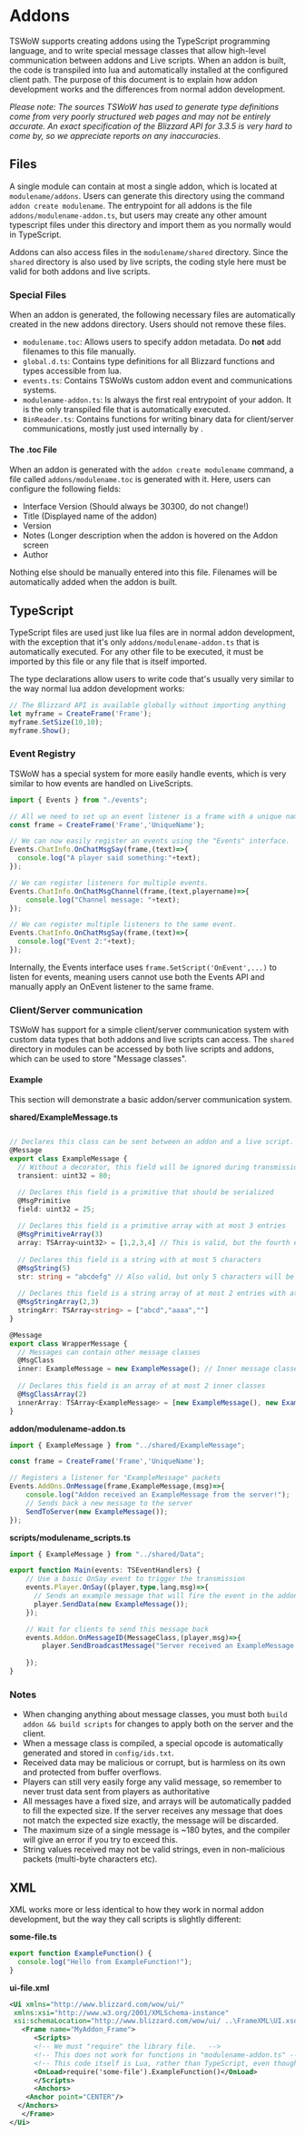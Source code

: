 # Addons

TSWoW supports creating addons using the TypeScript programming language, and to write special message classes that allow high-level communication between addons and Live scripts.
When an addon is built, the code is transpiled into lua and automatically installed at the configured client path. The purpose of this document is to explain how addon development works
and the differences from normal addon development.

_Please note: The sources TSWoW has used to generate type definitions come from very poorly structured web pages and may not be entirely accurate. An exact specification of the Blizzard API for 3.3.5 is very hard to come by, so we appreciate reports on any inaccuracies._

## Files

A single module can contain at most a single addon, which is located at `modulename/addons`. Users can generate this directory using the command `addon create modulename`.
The entrypoint for all addons is the file `addons/modulename-addon.ts`, but users may create any other amount typescript files under this directory and import them as you normally would in TypeScript. 

Addons can also access files in the `modulename/shared` directory. Since the `shared` directory is also used by live scripts, the coding style here must be valid for both addons and live scripts.  

### Special Files

When an addon is generated, the following necessary files are automatically created in the new addons directory. Users should not remove these files.

- `modulename.toc`: Allows users to specify addon metadata. Do **not** add filenames to this file manually.
- `global.d.ts`: Contains type definitions for all Blizzard functions and types accessible from lua.
- `events.ts`: Contains TSWoWs custom addon event and communications systems.
- `modulename-addon.ts`: Is always the first real entrypoint of your addon. It is the only transpiled file that is automatically executed.
- `BinReader.ts`: Contains functions for writing binary data for client/server communications, mostly just used internally by .

#### The .toc File

When an addon is generated with the `addon create modulename` command, a file called `addons/modulename.toc` is generated with it. Here, users can configure the following fields:

- Interface Version (Should always be 30300, do not change!)
- Title (Displayed name of the addon)
- Version
- Notes (Longer description when the addon is hovered on the Addon screen
- Author

Nothing else should be manually entered into this file. Filenames will be automatically added when the addon is built.

## TypeScript

TypeScript files are used just like lua files are in normal addon development, with the exception that it's only `addons/modulename-addon.ts` that is automatically executed.
For any other file to be executed, it must be imported by this file or any file that is itself imported.  

The type declarations allow users to write code that's usually very similar to the way normal lua addon development works:

```ts
// The Blizzard API is available globally without importing anything
let myframe = CreateFrame('Frame');
myframe.SetSize(10,10);
myframe.Show();
```

### Event Registry

TSWoW has a special system for more easily handle events, which is very similar to how events are handled on LiveScripts.  

```ts
import { Events } from "./events";

// All we need to set up an event listener is a frame with a unique name.
const frame = CreateFrame('Frame','UniqueName');

// We can now easily register an events using the "Events" interface.
Events.ChatInfo.OnChatMsgSay(frame,(text)=>{
  console.log("A player said something:"+text);
});

// We can register listeners for multiple events.
Events.ChatInfo.OnChatMsgChannel(frame,(text,playername)=>{
    console.log("Channel message: "+text);
});

// We can register multiple listeners to the same event.
Events.ChatInfo.OnChatMsgSay(frame,(text)=>{
  console.log("Event 2:"+text);
});
```

Internally, the Events interface uses `frame.SetScript('OnEvent',...)` to listen for events, meaning users cannot use both the Events API and manually apply an OnEvent listener to the same frame.

### Client/Server communication

TSWoW has support for a simple client/server communication system with custom data types that both addons and live scripts can access. 
The `shared` directory in modules can be accessed by both live scripts and addons, which can be used to store "Message classes".

#### Example
This section will demonstrate a basic addon/server communication system.

**shared/ExampleMessage.ts**
```ts

// Declares this class can be sent between an addon and a live script.
@Message
export class ExampleMessage {
  // Without a decorator, this field will be ignored during transmission.
  transient: uint32 = 80;

  // Declares this field is a primitive that should be serialized
  @MsgPrimitive 
  field: uint32 = 25;
  
  // Declares this field is a primitive array with at most 3 entries
  @MsgPrimitiveArray(3) 
  array: TSArray<uint32> = [1,2,3,4] // This is valid, but the fourth entry will be ignored when this message is serialized.
  
  // Declares this field is a string with at most 5 characters
  @MsgString(5) 
  str: string = "abcdefg" // Also valid, but only 5 characters will be transmitted.
  
  // Declares this field is a string array of at most 2 entries with at most 3 characters each.
  @MsgStringArray(2,3)
  stringArr: TSArray<string> = ["abcd","aaaa",""]
}

@Message
export class WrapperMessage {
  // Messages can contain other message classes
  @MsgClass
  inner: ExampleMessage = new ExampleMessage(); // Inner message classes should always be initialized.
  
  // Declares this field is an array of at most 2 inner classes
  @MsgClassArray(2)
  innerArray: TSArray<ExampleMessage> = [new ExampleMessage(), new ExampleMessage(), new ExampleMessage()];
}
```

**addon/modulename-addon.ts**
```ts
import { ExampleMessage } from "../shared/ExampleMessage";

const frame = CreateFrame('Frame','UniqueName');

// Registers a listener for "ExampleMessage" packets
Events.AddOns.OnMessage(frame,ExampleMessage,(msg)=>{
    console.log("Addon received an ExampleMessage from the server!");
    // Sends back a new message to the server
    SendToServer(new ExampleMessage());
});
```

**scripts/modulename_scripts.ts**
```ts
import { ExampleMessage } from "../shared/Data";

export function Main(events: TSEventHandlers) {
    // Use a basic OnSay event to trigger the transmission
    events.Player.OnSay((player,type,lang,msg)=>{
      // Sends an example message that will fire the event in the addon.
      player.SendData(new ExampleMessage());
    });

    // Wait for clients to send this message back
    events.Addon.OnMessageID(MessageClass,(player,msg)=>{
        player.SendBroadcastMessage("Server received an ExampleMessage from the client!");
        
    });    
}
```

### Notes
- When changing anything about message classes, you must both `build addon && build scripts` for changes to apply both on the server and the client.
- When a message class is compiled, a special opcode is automatically generated and stored in `config/ids.txt`.
- Received data may be malicious or corrupt, but is harmless on its own and protected from buffer overflows.
- Players can still very easily forge any valid message, so remember to never trust data sent from players as authoritative
- All messages have a fixed size, and arrays will be automatically padded to fill the expected size. If the server receives any message that does not match the expected size exactly, the message will be discarded.
- The maximum size of a single message is ~180 bytes, and the compiler will give an error if you try to exceed this. 
- String values received may not be valid strings, even in non-malicious packets (multi-byte characters etc).

## XML
XML works more or less identical to how they work in normal addon development, but the way they call scripts is slightly different:

**some-file.ts**
```ts
export function ExampleFunction() {
  console.log("Hello from ExampleFunction!");
}
```

**ui-file.xml**
```xml
<Ui xmlns="http://www.blizzard.com/wow/ui/"
 xmlns:xsi="http://www.w3.org/2001/XMLSchema-instance"
 xsi:schemaLocation="http://www.blizzard.com/wow/ui/ ..\FrameXML\UI.xsd">
   <Frame name="MyAddon_Frame">
      <Scripts>
      <!-- We must "require" the library file.   -->
      <!-- This does not work for functions in "modulename-addon.ts" -->
      <!-- This code itself is Lua, rather than TypeScript, even though it calls a TypeScript function. -->
      <OnLoad>require('some-file').ExampleFunction()</OnLoad>
      </Scripts>
   	  <Anchors>
    <Anchor point="CENTER"/>
  </Anchors>
   </Frame>
</Ui>
```
